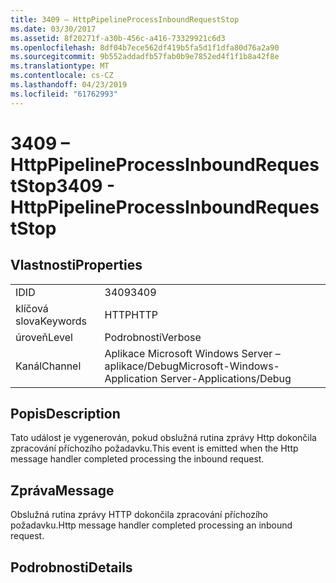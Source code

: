 ```yaml
---
title: 3409 – HttpPipelineProcessInboundRequestStop
ms.date: 03/30/2017
ms.assetid: 8f20271f-a30b-456c-a416-73329921c6d3
ms.openlocfilehash: 8df04b7ece562df419b5fa5d1f1dfa80d76a2a90
ms.sourcegitcommit: 9b552addadfb57fab0b9e7852ed4f1f1b8a42f8e
ms.translationtype: MT
ms.contentlocale: cs-CZ
ms.lasthandoff: 04/23/2019
ms.locfileid: "61762993"
---
```

# <a name="3409---httppipelineprocessinboundrequeststop"></a><span data-ttu-id="b287e-102">3409 – HttpPipelineProcessInboundRequestStop</span><span class="sxs-lookup"><span data-stu-id="b287e-102">3409 - HttpPipelineProcessInboundRequestStop</span></span>
## <a name="properties"></a><span data-ttu-id="b287e-103">Vlastnosti</span><span class="sxs-lookup"><span data-stu-id="b287e-103">Properties</span></span>  
  
|||  
|-|-|  
|<span data-ttu-id="b287e-104">ID</span><span class="sxs-lookup"><span data-stu-id="b287e-104">ID</span></span>|<span data-ttu-id="b287e-105">3409</span><span class="sxs-lookup"><span data-stu-id="b287e-105">3409</span></span>|  
|<span data-ttu-id="b287e-106">klíčová slova</span><span class="sxs-lookup"><span data-stu-id="b287e-106">Keywords</span></span>|<span data-ttu-id="b287e-107">HTTP</span><span class="sxs-lookup"><span data-stu-id="b287e-107">HTTP</span></span>|  
|<span data-ttu-id="b287e-108">úroveň</span><span class="sxs-lookup"><span data-stu-id="b287e-108">Level</span></span>|<span data-ttu-id="b287e-109">Podrobnosti</span><span class="sxs-lookup"><span data-stu-id="b287e-109">Verbose</span></span>|  
|<span data-ttu-id="b287e-110">Kanál</span><span class="sxs-lookup"><span data-stu-id="b287e-110">Channel</span></span>|<span data-ttu-id="b287e-111">Aplikace Microsoft Windows Server – aplikace/Debug</span><span class="sxs-lookup"><span data-stu-id="b287e-111">Microsoft-Windows-Application Server-Applications/Debug</span></span>|  
  
## <a name="description"></a><span data-ttu-id="b287e-112">Popis</span><span class="sxs-lookup"><span data-stu-id="b287e-112">Description</span></span>  
 <span data-ttu-id="b287e-113">Tato událost je vygenerován, pokud obslužná rutina zprávy Http dokončila zpracování příchozího požadavku.</span><span class="sxs-lookup"><span data-stu-id="b287e-113">This event is emitted when the Http message handler completed processing the inbound request.</span></span>  
  
## <a name="message"></a><span data-ttu-id="b287e-114">Zpráva</span><span class="sxs-lookup"><span data-stu-id="b287e-114">Message</span></span>  
 <span data-ttu-id="b287e-115">Obslužná rutina zprávy HTTP dokončila zpracování příchozího požadavku.</span><span class="sxs-lookup"><span data-stu-id="b287e-115">Http message handler completed processing an inbound request.</span></span>  
  
## <a name="details"></a><span data-ttu-id="b287e-116">Podrobnosti</span><span class="sxs-lookup"><span data-stu-id="b287e-116">Details</span></span>
